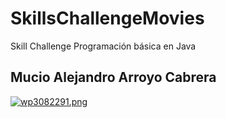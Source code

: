 # SkillsChallengeMovies
Skill Challenge Programación básica en Java
## Mucio Alejandro Arroyo Cabrera
[![wp3082291.png](https://i.postimg.cc/bNTSBgL1/wp3082291.png)](https://postimg.cc/56XtHwht)
